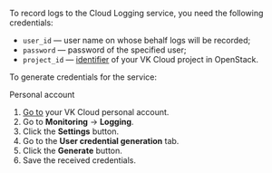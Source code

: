 To record logs to the Cloud Logging service, you need the following credentials:

- `user_id` — user name on whose behalf logs will be recorded;
- `password` — password of the specified user;
- `project_id` — [identifier](/en/tools-for-using-services/rest-api/endpoints#getting_project_id) of your VK Cloud project in OpenStack.

To generate credentials for the service:

<tabs>
<tablist>
<tab>Personal account</tab>
</tablist>
<tabpanel>

1. [Go to](https://msk.cloud.vk.com/app/en) your VK Cloud personal account.
1. Go to **Monitoring** → **Logging**.
1. Click the **Settings** button.
1. Go to the **User credential generation** tab.
1. Click the **Generate** button.
1. Save the received credentials.

</tabpanel>
</tabs>
